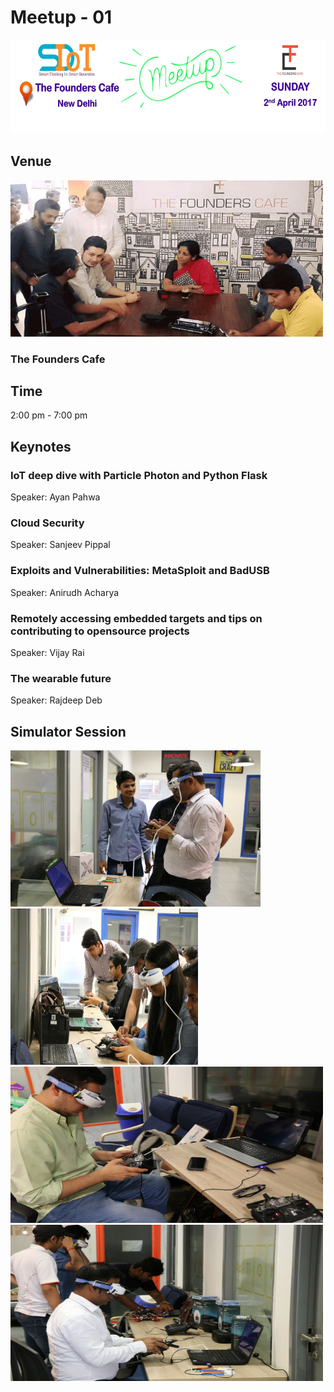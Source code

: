 # Meetup - 01
<img src="Image/Meetup-1.jpg" height="150" width="800" >

## Venue
<img src="Image/about-pic1-min.jpeg" height="250" width="500" >

### The Founders Cafe
## Time
2:00 pm - 7:00 pm
## Keynotes
### IoT deep dive with Particle Photon and Python Flask
Speaker: Ayan Pahwa
### Cloud Security
Speaker: Sanjeev Pippal
### Exploits and Vulnerabilities: MetaSploit and BadUSB
Speaker: Anirudh Acharya
### Remotely accessing embedded targets and tips on contributing to opensource projects
Speaker: Vijay Rai
### The wearable future
Speaker: Rajdeep Deb
## Simulator Session
<img src="Image/Simulator session/IMG_1134.jpg" height="250" width="400" > <img src="Image/Simulator session/IMG_1394.jpg" height="250" width="300" >
<img src="Image/Simulator session/IMG_1232.jpg" height="250" width="500" > <img src="Image/Simulator session/IMG_1151.jpg" height="250" width="500" >


